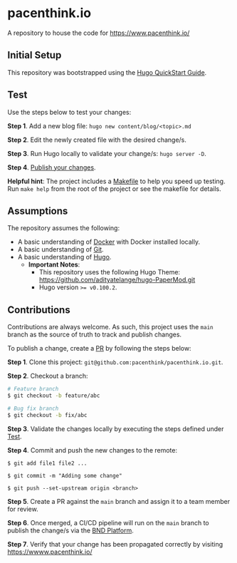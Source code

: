 # pacenthink.io

A repository to house the code for https://www.pacenthink.io/

## Initial Setup

This repository was bootstrapped using the [Hugo QuickStart Guide](https://gohugo.io/getting-started/quick-start/).

## Test

Use the steps below to test your changes:

**Step 1**. Add a new blog file: `hugo new content/blog/<topic>.md`

**Step 2**. Edit the newly created file with the desired change/s.

**Step 3**. Run Hugo locally to validate your change/s: `hugo server -D`.

**Step 4**. [Publish your changes](#contributions).

**Helpful hint**: The project includes a [Makefile](https://github.com/pacenthink/pacenthink.io/Makefile) to help you speed up testing. Run `make help` from the root of the project or see the makefile for details.

## Assumptions

The repository assumes the following:

- A basic understanding of [Docker](https://docs.docker.com/engine/) with Docker installed locally.
- A basic understanding of [Git](https://git-scm.com/).
- A basic understanding of [Hugo](https://gohugo.io). 
    - **Important Notes**: 
        - This repository uses the following Hugo Theme: https://github.com/adityatelange/hugo-PaperMod.git
        - Hugo version `>= v0.100.2`. 

## Contributions

Contributions are always welcome. As such, this project uses the `main` branch as the source of truth to track and publish changes.

To publish a change, create a [PR](https://docs.github.com/en/pull-requests/collaborating-with-pull-requests/proposing-changes-to-your-work-with-pull-requests/creating-a-pull-request) by following the steps below: 

**Step 1**. Clone this project: `git@github.com:pacenthink/pacenthink.io.git`.

**Step 2**. Checkout a branch:
```sh 
# Feature branch
$ git checkout -b feature/abc

# Bug fix branch
$ git checkout -b fix/abc
```

**Step 3**. Validate the changes locally by executing the steps defined under [Test](#test).

**Step 4**. Commit and push the new changes to the remote:
```
$ git add file1 file2 ...

$ git commit -m "Adding some change"

$ git push --set-upstream origin <branch>
```

**Step 5**. Create a PR against the `main` branch and assign it to a team member for review.

**Step 6**. Once merged, a CI/CD pipeline will run on the `main` branch to publish the change/s via the [BND Platform](https://bnd.pacenthink.co/login).

**Step 7**. Verify that your change has been propagated correctly by visiting https://wwww.pacenthink.io/

    